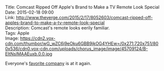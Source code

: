 Title: Comcast Ripped Off Apple's Brand to Make a TV Remote Look Special  
Date: 2015-02-18 09:00  
Link: http://www.theverge.com/2015/2/17/8052603/comcast-ripped-off-apples-brand-to-make-a-tv-remote-look-special  
Description: Comcast's remote looks eerily familiar.  
Tags: Apple  
Image: https://cdn2.vox-cdn.com/thumbor/wG_wZC6j9eOku6GBB9jkOG4YHEw=/0x271:720x751/800x536/cdn0.vox-cdn.com/uploads/chorus_image/image/45709124/B-EItNsIMAAEuxb.0.0.jpg  

Everyone's [favorite company][1] is at it again.

[1]: http://www.dailydot.com/opinion/why-comcast-most-hated-company-america/ "Comcast is America's most hated company"